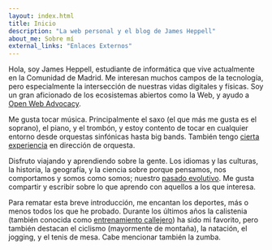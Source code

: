 ```yaml
---
layout: index.html
title: Inicio
description: "La web personal y el blog de James Heppell"
about_me: Sobre mí
external_links: "Enlaces Externos"
---
```

Hola, soy James Heppell, estudiante de informática que vive actualmente en la Comunidad de Madrid. Me interesan muchos campos de la tecnología, pero especialmente la intersección de nuestras vidas digitales y físicas. Soy un gran aficionado de los ecosistemas abiertos como la Web, y ayudo a [Open Web Advocacy](https://open-web-advocacy.org).

Me gusta tocar música. Principalmente el saxo (el que más me gusta es el soprano), el piano, y el trombón, y estoy contento de tocar en cualquier entorno desde orquestas sinfónicas hasta big bands. También tengo [cierta experiencia](https://www.youtube.com/watch?v=IKI8LknMd1M&list=PLxxOvCPuFEb1UJYyw-_zzGBljsXabj3hb&index=9) en dirección de orquesta.

Disfruto viajando y aprendiendo sobre la gente. Los idiomas y las culturas, la historia, la geografía, y la ciencia sobre porque pensamos, nos comportamos y somos como somos; nuestro [pasado evolutivo](https://www.onezoom.org/life/@_ozid=-60047?otthome=%40%3D871935#x713,y-22,w0.9374). Me gusta compartir y escribir sobre lo que aprendo con aquellos a los que interesa.

Para rematar esta breve introducción, me encantan los deportes, más o menos todos los que he probado. Durante los últimos años la calistenia (también conocida como [entrenamiento callejero](https://es.wikipedia.org/wiki/Entrenamiento_callejero)) ha sido mi favorito, pero también destacan el ciclismo (mayormente de montaña), la natación, el jogging, y el tenis de mesa. Cabe mencionar también la zumba.
